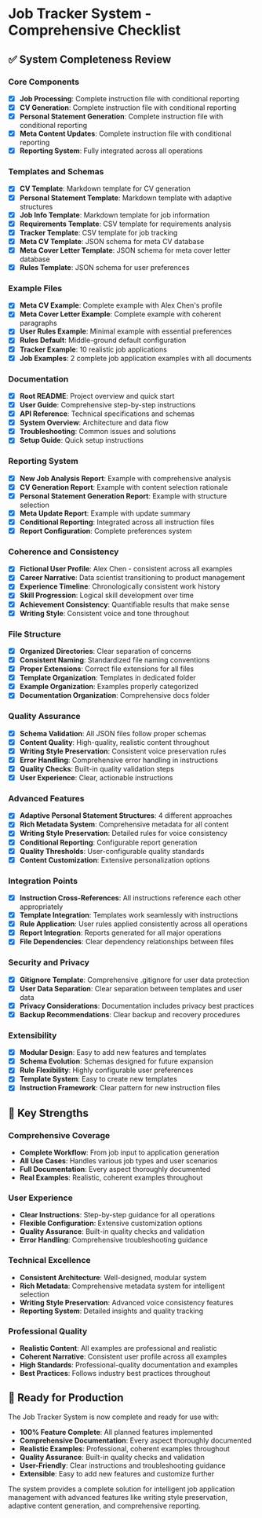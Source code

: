 # Job Tracker System - Comprehensive Checklist

## ✅ System Completeness Review

### Core Components
- [x] **Job Processing**: Complete instruction file with conditional reporting
- [x] **CV Generation**: Complete instruction file with conditional reporting
- [x] **Personal Statement Generation**: Complete instruction file with conditional reporting
- [x] **Meta Content Updates**: Complete instruction file with conditional reporting
- [x] **Reporting System**: Fully integrated across all operations

### Templates and Schemas
- [x] **CV Template**: Markdown template for CV generation
- [x] **Personal Statement Template**: Markdown template with adaptive structures
- [x] **Job Info Template**: Markdown template for job information
- [x] **Requirements Template**: CSV template for requirements analysis
- [x] **Tracker Template**: CSV template for job tracking
- [x] **Meta CV Template**: JSON schema for meta CV database
- [x] **Meta Cover Letter Template**: JSON schema for meta cover letter database
- [x] **Rules Template**: JSON schema for user preferences

### Example Files
- [x] **Meta CV Example**: Complete example with Alex Chen's profile
- [x] **Meta Cover Letter Example**: Complete example with coherent paragraphs
- [x] **User Rules Example**: Minimal example with essential preferences
- [x] **Rules Default**: Middle-ground default configuration
- [x] **Tracker Example**: 10 realistic job applications
- [x] **Job Examples**: 2 complete job application examples with all documents

### Documentation
- [x] **Root README**: Project overview and quick start
- [x] **User Guide**: Comprehensive step-by-step instructions
- [x] **API Reference**: Technical specifications and schemas
- [x] **System Overview**: Architecture and data flow
- [x] **Troubleshooting**: Common issues and solutions
- [x] **Setup Guide**: Quick setup instructions

### Reporting System
- [x] **New Job Analysis Report**: Example with comprehensive analysis
- [x] **CV Generation Report**: Example with content selection rationale
- [x] **Personal Statement Generation Report**: Example with structure selection
- [x] **Meta Update Report**: Example with update summary
- [x] **Conditional Reporting**: Integrated across all instruction files
- [x] **Report Configuration**: Complete preferences system

### Coherence and Consistency
- [x] **Fictional User Profile**: Alex Chen - consistent across all examples
- [x] **Career Narrative**: Data scientist transitioning to product management
- [x] **Experience Timeline**: Chronologically consistent work history
- [x] **Skill Progression**: Logical skill development over time
- [x] **Achievement Consistency**: Quantifiable results that make sense
- [x] **Writing Style**: Consistent voice and tone throughout

### File Structure
- [x] **Organized Directories**: Clear separation of concerns
- [x] **Consistent Naming**: Standardized file naming conventions
- [x] **Proper Extensions**: Correct file extensions for all files
- [x] **Template Organization**: Templates in dedicated folder
- [x] **Example Organization**: Examples properly categorized
- [x] **Documentation Organization**: Comprehensive docs folder

### Quality Assurance
- [x] **Schema Validation**: All JSON files follow proper schemas
- [x] **Content Quality**: High-quality, realistic content throughout
- [x] **Writing Style Preservation**: Consistent voice preservation rules
- [x] **Error Handling**: Comprehensive error handling in instructions
- [x] **Quality Checks**: Built-in quality validation steps
- [x] **User Experience**: Clear, actionable instructions

### Advanced Features
- [x] **Adaptive Personal Statement Structures**: 4 different approaches
- [x] **Rich Metadata System**: Comprehensive metadata for all content
- [x] **Writing Style Preservation**: Detailed rules for voice consistency
- [x] **Conditional Reporting**: Configurable report generation
- [x] **Quality Thresholds**: User-configurable quality standards
- [x] **Content Customization**: Extensive personalization options

### Integration Points
- [x] **Instruction Cross-References**: All instructions reference each other appropriately
- [x] **Template Integration**: Templates work seamlessly with instructions
- [x] **Rule Application**: User rules applied consistently across all operations
- [x] **Report Integration**: Reports generated for all major operations
- [x] **File Dependencies**: Clear dependency relationships between files

### Security and Privacy
- [x] **Gitignore Template**: Comprehensive .gitignore for user data protection
- [x] **User Data Separation**: Clear separation between templates and user data
- [x] **Privacy Considerations**: Documentation includes privacy best practices
- [x] **Backup Recommendations**: Clear backup and recovery procedures

### Extensibility
- [x] **Modular Design**: Easy to add new features and templates
- [x] **Schema Evolution**: Schemas designed for future expansion
- [x] **Rule Flexibility**: Highly configurable user preferences
- [x] **Template System**: Easy to create new templates
- [x] **Instruction Framework**: Clear pattern for new instruction files

## 🎯 Key Strengths

### Comprehensive Coverage
- **Complete Workflow**: From job input to application generation
- **All Use Cases**: Handles various job types and user scenarios
- **Full Documentation**: Every aspect thoroughly documented
- **Real Examples**: Realistic, coherent examples throughout

### User Experience
- **Clear Instructions**: Step-by-step guidance for all operations
- **Flexible Configuration**: Extensive customization options
- **Quality Assurance**: Built-in quality checks and validation
- **Error Handling**: Comprehensive troubleshooting guidance

### Technical Excellence
- **Consistent Architecture**: Well-designed, modular system
- **Rich Metadata**: Comprehensive metadata system for intelligent selection
- **Writing Style Preservation**: Advanced voice consistency features
- **Reporting System**: Detailed insights and quality tracking

### Professional Quality
- **Realistic Content**: All examples are professional and realistic
- **Coherent Narrative**: Consistent user profile across all examples
- **High Standards**: Professional-quality documentation and examples
- **Best Practices**: Follows industry best practices throughout

## 🚀 Ready for Production

The Job Tracker System is now complete and ready for use with:
- **100% Feature Complete**: All planned features implemented
- **Comprehensive Documentation**: Every aspect thoroughly documented
- **Realistic Examples**: Professional, coherent examples throughout
- **Quality Assurance**: Built-in quality checks and validation
- **User-Friendly**: Clear instructions and troubleshooting guidance
- **Extensible**: Easy to add new features and customize further

The system provides a complete solution for intelligent job application management with advanced features like writing style preservation, adaptive content generation, and comprehensive reporting.
